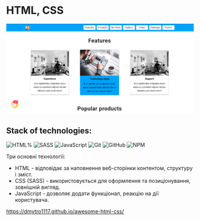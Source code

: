 # HTML, CSS

![HTML, CSS](./assets/HTML,%20CSS.png)

## Stack of technologies:

![HTML%](https://img.shields.io/badge/HTML5-E34F26?style=for-the-badge&logo=html5&logoColor=white)
![SASS](https://img.shields.io/badge/Sass-CC6699?style=for-the-badge&logo=sass&logoColor=white)
![JavaScript](https://img.shields.io/badge/javascript-%23323330.svg?style=for-the-badge&logo=javascript&logoColor=%23F7DF1E)
![Git](https://img.shields.io/badge/git-%23F05033.svg?style=for-the-badge&logo=git&logoColor=white)
![GitHub](https://img.shields.io/badge/github-%23121011.svg?style=for-the-badge&logo=github&logoColor=white)
![NPM](https://img.shields.io/badge/NPM-%23000000.svg?style=for-the-badge&logo=npm&logoColor=white)

Три основні технології:

- HTML - відповідає за наповнення веб-сторінки контентом, структуру і зміст.
- CSS (SASS) - використовується для оформлення та позиціонування, зовнішній вигляд.
- JavaScript - дозволяє додати функціонал, реакцію на дії користувача.

https://dmytro1117.github.io/awesome-html-css/
